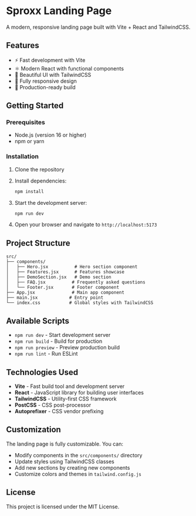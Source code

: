 # Sproxx Landing Page

A modern, responsive landing page built with Vite + React and TailwindCSS.

## Features

- ⚡ Fast development with Vite
- ⚛️ Modern React with functional components
- 🎨 Beautiful UI with TailwindCSS
- 📱 Fully responsive design
- 🚀 Production-ready build

## Getting Started

### Prerequisites

- Node.js (version 16 or higher)
- npm or yarn

### Installation

1. Clone the repository
2. Install dependencies:
   ```bash
   npm install
   ```

3. Start the development server:
   ```bash
   npm run dev
   ```

4. Open your browser and navigate to `http://localhost:5173`

## Project Structure

```
src/
├── components/
│   ├── Hero.jsx          # Hero section component
│   ├── Features.jsx      # Features showcase
│   ├── DemoSection.jsx   # Demo section
│   ├── FAQ.jsx          # Frequently asked questions
│   └── Footer.jsx       # Footer component
├── App.jsx              # Main app component
├── main.jsx            # Entry point
└── index.css           # Global styles with TailwindCSS
```

## Available Scripts

- `npm run dev` - Start development server
- `npm run build` - Build for production
- `npm run preview` - Preview production build
- `npm run lint` - Run ESLint

## Technologies Used

- **Vite** - Fast build tool and development server
- **React** - JavaScript library for building user interfaces
- **TailwindCSS** - Utility-first CSS framework
- **PostCSS** - CSS post-processor
- **Autoprefixer** - CSS vendor prefixing

## Customization

The landing page is fully customizable. You can:

- Modify components in the `src/components/` directory
- Update styles using TailwindCSS classes
- Add new sections by creating new components
- Customize colors and themes in `tailwind.config.js`

## License

This project is licensed under the MIT License.